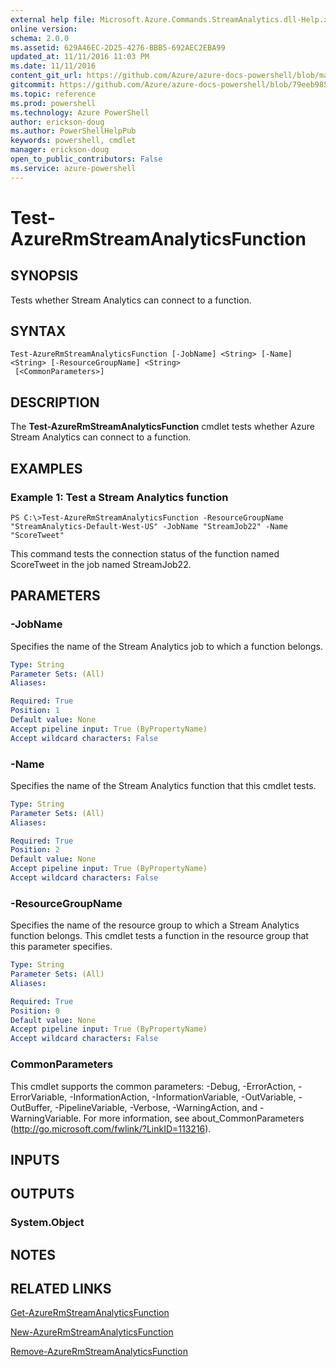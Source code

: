 ```yaml
---
external help file: Microsoft.Azure.Commands.StreamAnalytics.dll-Help.xml
online version: 
schema: 2.0.0
ms.assetid: 629A46EC-2D25-4276-BBB5-692AEC2EBA99
updated_at: 11/11/2016 11:03 PM
ms.date: 11/11/2016
content_git_url: https://github.com/Azure/azure-docs-powershell/blob/master/azureps-cmdlets-docs/ResourceManager/AzureRM.StreamAnalytics/v2.1.0/Test-AzureRmStreamAnalyticsFunction.md
gitcommit: https://github.com/Azure/azure-docs-powershell/blob/79eeb985ea480979357fb4695832a0c3d29a48bf/azureps-cmdlets-docs/ResourceManager/AzureRM.StreamAnalytics/v2.1.0/Test-AzureRmStreamAnalyticsFunction.md
ms.topic: reference
ms.prod: powershell
ms.technology: Azure PowerShell
author: erickson-doug
ms.author: PowerShellHelpPub
keywords: powershell, cmdlet
manager: erickson-doug
open_to_public_contributors: False
ms.service: azure-powershell
---
```


# Test-AzureRmStreamAnalyticsFunction

## SYNOPSIS
Tests whether Stream Analytics can connect to a function.

## SYNTAX

```
Test-AzureRmStreamAnalyticsFunction [-JobName] <String> [-Name] <String> [-ResourceGroupName] <String>
 [<CommonParameters>]
```

## DESCRIPTION
The **Test-AzureRmStreamAnalyticsFunction** cmdlet tests whether Azure Stream Analytics can connect to a function.

## EXAMPLES

### Example 1: Test a Stream Analytics function
```
PS C:\>Test-AzureRmStreamAnalyticsFunction -ResourceGroupName "StreamAnalytics-Default-West-US" -JobName "StreamJob22" -Name "ScoreTweet"
```

This command tests the connection status of the function named ScoreTweet in the job named StreamJob22.

## PARAMETERS

### -JobName
Specifies the name of the Stream Analytics job to which a function belongs.

```yaml
Type: String
Parameter Sets: (All)
Aliases: 

Required: True
Position: 1
Default value: None
Accept pipeline input: True (ByPropertyName)
Accept wildcard characters: False
```

### -Name
Specifies the name of the Stream Analytics function that this cmdlet tests.

```yaml
Type: String
Parameter Sets: (All)
Aliases: 

Required: True
Position: 2
Default value: None
Accept pipeline input: True (ByPropertyName)
Accept wildcard characters: False
```

### -ResourceGroupName
Specifies the name of the resource group to which a Stream Analytics function belongs.
This cmdlet tests a function in the resource group that this parameter specifies.

```yaml
Type: String
Parameter Sets: (All)
Aliases: 

Required: True
Position: 0
Default value: None
Accept pipeline input: True (ByPropertyName)
Accept wildcard characters: False
```

### CommonParameters
This cmdlet supports the common parameters: -Debug, -ErrorAction, -ErrorVariable, -InformationAction, -InformationVariable, -OutVariable, -OutBuffer, -PipelineVariable, -Verbose, -WarningAction, and -WarningVariable. For more information, see about_CommonParameters (http://go.microsoft.com/fwlink/?LinkID=113216).

## INPUTS

## OUTPUTS

### System.Object

## NOTES

## RELATED LINKS

[Get-AzureRmStreamAnalyticsFunction](xref:ResourceManager/AzureRM.StreamAnalytics/v2.1.0/Get-AzureRmStreamAnalyticsFunction.md)

[New-AzureRmStreamAnalyticsFunction](xref:ResourceManager/AzureRM.StreamAnalytics/v2.1.0/New-AzureRmStreamAnalyticsFunction.md)

[Remove-AzureRmStreamAnalyticsFunction](xref:ResourceManager/AzureRM.StreamAnalytics/v2.1.0/Remove-AzureRmStreamAnalyticsFunction.md)


